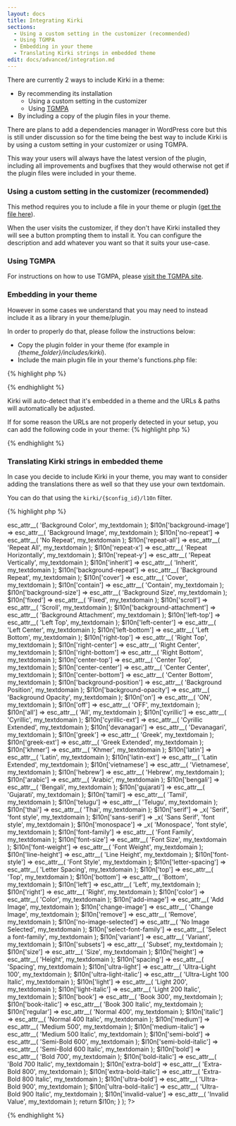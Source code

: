 ```yaml
---
layout: docs
title: Integrating Kirki
sections:
  - Using a custom setting in the customizer (recommended)
  - Using TGMPA
  - Embedding in your theme
  - Translating Kirki strings in embedded theme
edit: docs/advanced/integration.md
---
```


There are currently 2 ways to include Kirki in a theme:

* By recommending its installation
	* Using a custom setting in the customizer
	* Using [TGMPA](http://tgmpluginactivation.com/)
* By including a copy of the plugin files in your theme.


There are plans to add a dependencies manager in WordPress core but this is still under discussion so for the time being the best way to include Kirki is by using a custom setting in your customizer or using TGMPA.

This way your users will always have the latest version of the plugin, including all improvements and bugfixes that they would otherwise not get if the plugin files were included in your theme.

### Using a custom setting in the customizer (recommended)

This method requires you to include a file in your theme or plugin ([get the file here](https://gist.github.com/aristath/a42f51db02b9c1d22794)).

When the user visits the customizer, if they don't have Kirki installed they will see a button prompting them to install it.
You can configure the description and add whatever you want so that it suits your use-case.

### Using TGMPA

For instructions on how to use TGMPA, please [visit the TGMPA site](http://tgmpluginactivation.com/).

### Embedding in your theme

However in some cases we understand that you may need to instead include it as a library in your theme/plugin.

In order to properly do that, please follow the instructions below:

* Copy the plugin folder in your theme (for example in *{theme_folder}/includes/kirki*).
* Include the main plugin file in your theme's functions.php file:

{% highlight php %}
<?php include_once( dirname( __FILE__ ) . '/includes/kirki/kirki.php' ); ?>
{% endhighlight %}

Kirki will auto-detect that it's embedded in a theme and the URLs & paths will automatically be adjusted.

If for some reason the URLs are not properly detected in your setup, you can add the following code in your theme:
{% highlight php %}
<?php
if ( ! function_exists( 'my_theme_kirki_update_url' ) ) {
    function my_theme_kirki_update_url( $config ) {
        $config['url_path'] = get_stylesheet_directory_uri() . '/inc/kirki/';
        return $config;
    }
}
add_filter( 'kirki/config', 'my_theme_kirki_update_url' );
?>
{% endhighlight %}

### Translating Kirki strings in embedded theme

In case you decide to include Kirki in your theme, you may want to consider adding the translations there as well so that they use your own textdomain.

You can do that using the `kirki/{$config_id}/l10n` filter.

{% highlight php %}
<?php
add_filter( 'kirki/my_config/l10n', function( $l10n ) {

	$l10n['background-color']      => esc_attr__( 'Background Color', my_textdomain );
	$l10n['background-image']      => esc_attr__( 'Background Image', my_textdomain );
	$l10n['no-repeat']             => esc_attr__( 'No Repeat', my_textdomain );
	$l10n['repeat-all']            => esc_attr__( 'Repeat All', my_textdomain );
	$l10n['repeat-x']              => esc_attr__( 'Repeat Horizontally', my_textdomain );
	$l10n['repeat-y']              => esc_attr__( 'Repeat Vertically', my_textdomain );
	$l10n['inherit']               => esc_attr__( 'Inherit', my_textdomain );
	$l10n['background-repeat']     => esc_attr__( 'Background Repeat', my_textdomain );
	$l10n['cover']                 => esc_attr__( 'Cover', my_textdomain );
	$l10n['contain']               => esc_attr__( 'Contain', my_textdomain );
	$l10n['background-size']       => esc_attr__( 'Background Size', my_textdomain );
	$l10n['fixed']                 => esc_attr__( 'Fixed', my_textdomain );
	$l10n['scroll']                => esc_attr__( 'Scroll', my_textdomain );
	$l10n['background-attachment'] => esc_attr__( 'Background Attachment', my_textdomain );
	$l10n['left-top']              => esc_attr__( 'Left Top', my_textdomain );
	$l10n['left-center']           => esc_attr__( 'Left Center', my_textdomain );
	$l10n['left-bottom']           => esc_attr__( 'Left Bottom', my_textdomain );
	$l10n['right-top']             => esc_attr__( 'Right Top', my_textdomain );
	$l10n['right-center']          => esc_attr__( 'Right Center', my_textdomain );
	$l10n['right-bottom']          => esc_attr__( 'Right Bottom', my_textdomain );
	$l10n['center-top']            => esc_attr__( 'Center Top', my_textdomain );
	$l10n['center-center']         => esc_attr__( 'Center Center', my_textdomain );
	$l10n['center-bottom']         => esc_attr__( 'Center Bottom', my_textdomain );
	$l10n['background-position']   => esc_attr__( 'Background Position', my_textdomain );
	$l10n['background-opacity']    => esc_attr__( 'Background Opacity', my_textdomain );
	$l10n['on']                    => esc_attr__( 'ON', my_textdomain );
	$l10n['off']                   => esc_attr__( 'OFF', my_textdomain );
	$l10n['all']                   => esc_attr__( 'All', my_textdomain );
	$l10n['cyrillic']              => esc_attr__( 'Cyrillic', my_textdomain );
	$l10n['cyrillic-ext']          => esc_attr__( 'Cyrillic Extended', my_textdomain );
	$l10n['devanagari']            => esc_attr__( 'Devanagari', my_textdomain );
	$l10n['greek']                 => esc_attr__( 'Greek', my_textdomain );
	$l10n['greek-ext']             => esc_attr__( 'Greek Extended', my_textdomain );
	$l10n['khmer']                 => esc_attr__( 'Khmer', my_textdomain );
	$l10n['latin']                 => esc_attr__( 'Latin', my_textdomain );
	$l10n['latin-ext']             => esc_attr__( 'Latin Extended', my_textdomain );
	$l10n['vietnamese']            => esc_attr__( 'Vietnamese', my_textdomain );
	$l10n['hebrew']                => esc_attr__( 'Hebrew', my_textdomain );
	$l10n['arabic']                => esc_attr__( 'Arabic', my_textdomain );
	$l10n['bengali']               => esc_attr__( 'Bengali', my_textdomain );
	$l10n['gujarati']              => esc_attr__( 'Gujarati', my_textdomain );
	$l10n['tamil']                 => esc_attr__( 'Tamil', my_textdomain );
	$l10n['telugu']                => esc_attr__( 'Telugu', my_textdomain );
	$l10n['thai']                  => esc_attr__( 'Thai', my_textdomain );
	$l10n['serif']                 => _x( 'Serif', 'font style', my_textdomain );
	$l10n['sans-serif']            => _x( 'Sans Serif', 'font style', my_textdomain );
	$l10n['monospace']             => _x( 'Monospace', 'font style', my_textdomain );
	$l10n['font-family']           => esc_attr__( 'Font Family', my_textdomain );
	$l10n['font-size']             => esc_attr__( 'Font Size', my_textdomain );
	$l10n['font-weight']           => esc_attr__( 'Font Weight', my_textdomain );
	$l10n['line-height']           => esc_attr__( 'Line Height', my_textdomain );
	$l10n['font-style']            => esc_attr__( 'Font Style', my_textdomain );
	$l10n['letter-spacing']        => esc_attr__( 'Letter Spacing', my_textdomain );
	$l10n['top']                   => esc_attr__( 'Top', my_textdomain );
	$l10n['bottom']                => esc_attr__( 'Bottom', my_textdomain );
	$l10n['left']                  => esc_attr__( 'Left', my_textdomain );
	$l10n['right']                 => esc_attr__( 'Right', my_textdomain );
	$l10n['color']                 => esc_attr__( 'Color', my_textdomain );
	$l10n['add-image']             => esc_attr__( 'Add Image', my_textdomain );
	$l10n['change-image']          => esc_attr__( 'Change Image', my_textdomain );
	$l10n['remove']                => esc_attr__( 'Remove', my_textdomain );
	$l10n['no-image-selected']     => esc_attr__( 'No Image Selected', my_textdomain );
	$l10n['select-font-family']    => esc_attr__( 'Select a font-family', my_textdomain );
	$l10n['variant']               => esc_attr__( 'Variant', my_textdomain );
	$l10n['subsets']               => esc_attr__( 'Subset', my_textdomain );
	$l10n['size']                  => esc_attr__( 'Size', my_textdomain );
	$l10n['height']                => esc_attr__( 'Height', my_textdomain );
	$l10n['spacing']               => esc_attr__( 'Spacing', my_textdomain );
	$l10n['ultra-light']           => esc_attr__( 'Ultra-Light 100', my_textdomain );
	$l10n['ultra-light-italic']    => esc_attr__( 'Ultra-Light 100 Italic', my_textdomain );
	$l10n['light']                 => esc_attr__( 'Light 200', my_textdomain );
	$l10n['light-italic']          => esc_attr__( 'Light 200 Italic', my_textdomain );
	$l10n['book']                  => esc_attr__( 'Book 300', my_textdomain );
	$l10n['book-italic']           => esc_attr__( 'Book 300 Italic', my_textdomain );
	$l10n['regular']               => esc_attr__( 'Normal 400', my_textdomain );
	$l10n['italic']                => esc_attr__( 'Normal 400 Italic', my_textdomain );
	$l10n['medium']                => esc_attr__( 'Medium 500', my_textdomain );
	$l10n['medium-italic']         => esc_attr__( 'Medium 500 Italic', my_textdomain );
	$l10n['semi-bold']             => esc_attr__( 'Semi-Bold 600', my_textdomain );
	$l10n['semi-bold-italic']      => esc_attr__( 'Semi-Bold 600 Italic', my_textdomain );
	$l10n['bold']                  => esc_attr__( 'Bold 700', my_textdomain );
	$l10n['bold-italic']           => esc_attr__( 'Bold 700 Italic', my_textdomain );
	$l10n['extra-bold']            => esc_attr__( 'Extra-Bold 800', my_textdomain );
	$l10n['extra-bold-italic']     => esc_attr__( 'Extra-Bold 800 Italic', my_textdomain );
	$l10n['ultra-bold']            => esc_attr__( 'Ultra-Bold 900', my_textdomain );
	$l10n['ultra-bold-italic']     => esc_attr__( 'Ultra-Bold 900 Italic', my_textdomain );
	$l10n['invalid-value']         => esc_attr__( 'Invalid Value', my_textdomain );

	return $l10n;

} );
?>
{% endhighlight %}

